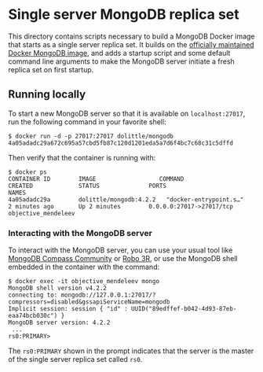 # Single server MongoDB replica set

This directory contains scripts necessary to build a MongoDB Docker image that starts as a single server replica set.
It builds on the [officially maintained Docker MongoDB image](https://hub.docker.com/_/mongo), and adds a startup script and some default command line arguments to make the MongoDB server initiate a fresh replica set on first startup.

## Running locally

To start a new MongoDB server so that it is available on `localhost:27017`, run the following command in your favorite shell:

```shell
$ docker run -d -p 27017:27017 dolittle/mongodb
4a05adadc29a672c695a57cbd5fb87c120d1201eda5a7d6f4bc7c68c31c5dffd
```

Then verify that the container is running with:

```shell
$ docker ps
CONTAINER ID        IMAGE                  COMMAND                  CREATED             STATUS              PORTS                      NAMES
4a05adadc29a        dolittle/mongodb:4.2.2   "docker-entrypoint.s…"   2 minutes ago       Up 2 minutes        0.0.0.0:27017->27017/tcp   objective_mendeleev
```

### Interacting with the MongoDB server

To interact with the MongoDB server, you can use your usual tool like [MongoDB Compass Community](https://www.mongodb.com/products/compass) or [Robo 3R](https://robomongo.org), or use the MongoDB shell embedded in the container with the command:

```shell
$ docker exec -it objective_mendeleev mongo
MongoDB shell version v4.2.2
connecting to: mongodb://127.0.0.1:27017/?compressors=disabled&gssapiServiceName=mongodb
Implicit session: session { "id" : UUID("89edffef-b042-4d93-87eb-eaa74bcb030c") }
MongoDB server version: 4.2.2
 ...
rs0:PRIMARY>
```

The `rs0:PRIMARY` shown in the prompt indicates that the server is the master of the single server replica set called `rs0`.

